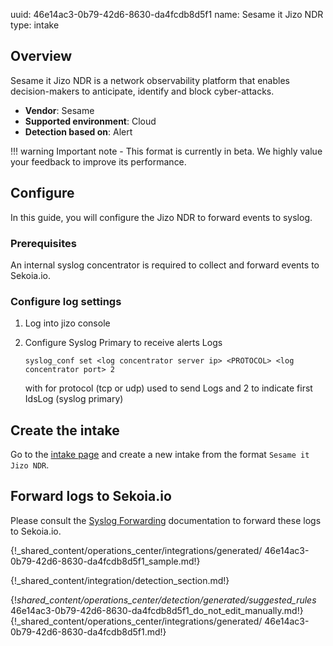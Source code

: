 uuid: 46e14ac3-0b79-42d6-8630-da4fcdb8d5f1
name: Sesame it Jizo NDR
type: intake

## Overview
Sesame it Jizo NDR is a network observability platform that enables decision-makers to anticipate, identify and block cyber-attacks.

- **Vendor**: Sesame
- **Supported environment**: Cloud
- **Detection based on**: Alert

!!! warning
    Important note - This format is currently in beta. We highly value your feedback to improve its performance.


## Configure

In this guide, you will configure the Jizo NDR to forward events to syslog.

### Prerequisites

An internal syslog concentrator is required to collect and forward events to Sekoia.io.

### Configure log settings

1. Log into jizo console
2. Configure Syslog Primary to receive alerts Logs

   ```shell
   syslog_conf set <log concentrator server ip> <PROTOCOL> <log concentrator port> 2
   ```

   with <Protocol> for protocol (tcp or udp) used to send Logs and 2 to indicate first IdsLog (syslog primary)


## Create the intake

Go to the [intake page](https://app.sekoia.io/operations/intakes) and create a new intake from the format `Sesame it Jizo NDR`.


## Forward logs to Sekoia.io

Please consult the [Syslog Forwarding](/integration/ingestion_methods/syslog/sekoiaio_forwarder) documentation to forward these logs to Sekoia.io.

{!_shared_content/operations_center/integrations/generated/ 46e14ac3-0b79-42d6-8630-da4fcdb8d5f1_sample.md!}


{!_shared_content/integration/detection_section.md!}

{!_shared_content/operations_center/detection/generated/suggested_rules_ 46e14ac3-0b79-42d6-8630-da4fcdb8d5f1_do_not_edit_manually.md!}
{!_shared_content/operations_center/integrations/generated/ 46e14ac3-0b79-42d6-8630-da4fcdb8d5f1.md!}
